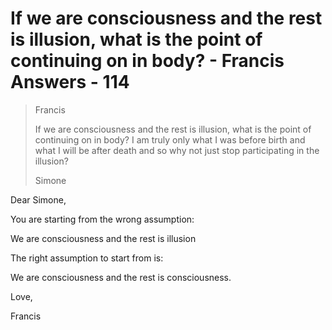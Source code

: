 # If we are consciousness and the rest is illusion, what is the point of continuing on in body? - Francis Answers - 114

>Francis
>
>If we are consciousness and the rest is illusion, what is the point of continuing on in body? I am truly only what I was before birth and what I will be after death and so why not just stop participating in the illusion?
>
>Simone

Dear Simone,

You are starting from the wrong assumption:

We are consciousness and the rest is illusion

The right assumption to start from is:

We are consciousness and the rest is consciousness.

Love,

Francis

